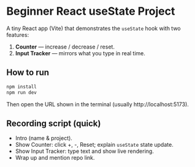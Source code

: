 # Beginner React useState Project

A tiny React app (Vite) that demonstrates the `useState` hook with two features:
1) **Counter** — increase / decrease / reset.
2) **Input Tracker** — mirrors what you type in real time.

## How to run
```bash
npm install
npm run dev
```
Then open the URL shown in the terminal (usually http://localhost:5173).

## Recording script (quick)
- Intro (name & project).
- Show Counter: click +, -, Reset; explain `useState` state update.
- Show Input Tracker: type text and show live rendering.
- Wrap up and mention repo link.

